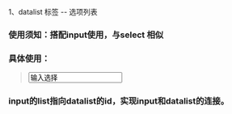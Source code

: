 1、datalist 标签 -- 选项列表
### 使用须知：搭配input使用，与select 相似
### 具体使用：
> <input type="text" value="输入选择" list="fruit">
> <datalist id="fruit">
>  <option>西瓜</option>
>  <option>苹果</option>
>  <option>香蕉</option>
>  <option>橘子</option>
>  <option>香瓜</option>
> </datalist>

### input的list指向datalist的id，实现input和datalist的连接。
